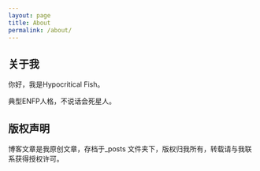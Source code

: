 ```yaml
---
layout: page
title: About
permalink: /about/
---
```


## 关于我
你好，我是Hypocritical Fish。

典型ENFP人格，不说话会死星人。



## 版权声明

博客文章是我原创文章，存档于_posts 文件夹下，版权归我所有，转载请与我联系获得授权许可。
